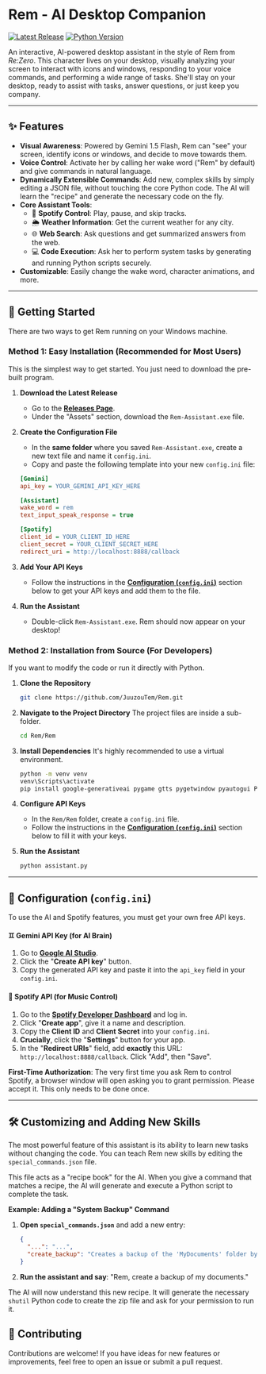 # Rem - AI Desktop Companion

[![Latest Release](https://img.shields.io/github/v/release/JuuzouTem/Rem?style=for-the-badge&label=Latest%20Release)](https://github.com/JuuzouTem/Rem/releases/latest)
[![Python Version](https://img.shields.io/badge/python-3.9%2B-blue?style=for-the-badge)](https://www.python.org/)

An interactive, AI-powered desktop assistant in the style of Rem from *Re:Zero*. This character lives on your desktop, visually analyzing your screen to interact with icons and windows, responding to your voice commands, and performing a wide range of tasks. She'll stay on your desktop, ready to assist with tasks, answer questions, or just keep you company.

---

## ✨ Features

*   **Visual Awareness**: Powered by Gemini 1.5 Flash, Rem can "see" your screen, identify icons or windows, and decide to move towards them.
*   **Voice Control**: Activate her by calling her wake word ("Rem" by default) and give commands in natural language.
*   **Dynamically Extensible Commands**: Add new, complex skills by simply editing a JSON file, without touching the core Python code. The AI will learn the "recipe" and generate the necessary code on the fly.
*   **Core Assistant Tools**:
    *   🎵 **Spotify Control**: Play, pause, and skip tracks.
    *   🌦️ **Weather Information**: Get the current weather for any city.
    *   🌐 **Web Search**: Ask questions and get summarized answers from the web.
    *   💻 **Code Execution**: Ask her to perform system tasks by generating and running Python scripts securely.
*   **Customizable**: Easily change the wake word, character animations, and more.

---

## 🚀 Getting Started

There are two ways to get Rem running on your Windows machine.

### Method 1: Easy Installation (Recommended for Most Users)

This is the simplest way to get started. You just need to download the pre-built program.

1.  **Download the Latest Release**
    *   Go to the **[Releases Page](https://github.com/JuuzouTem/Rem/releases/latest)**.
    *   Under the "Assets" section, download the `Rem-Assistant.exe` file.

2.  **Create the Configuration File**
    *   In the **same folder** where you saved `Rem-Assistant.exe`, create a new text file and name it `config.ini`.
    *   Copy and paste the following template into your new `config.ini` file:
      ```ini
      [Gemini]
      api_key = YOUR_GEMINI_API_KEY_HERE

      [Assistant]
      wake_word = rem
      text_input_speak_response = true

      [Spotify]
      client_id = YOUR_CLIENT_ID_HERE
      client_secret = YOUR_CLIENT_SECRET_HERE
      redirect_uri = http://localhost:8888/callback
      ```

3.  **Add Your API Keys**
    *   Follow the instructions in the **[Configuration (`config.ini`)](#-configuration-configini)** section below to get your API keys and add them to the file.

4.  **Run the Assistant**
    *   Double-click `Rem-Assistant.exe`. Rem should now appear on your desktop!

### Method 2: Installation from Source (For Developers)

If you want to modify the code or run it directly with Python.

1.  **Clone the Repository**
    ```bash
    git clone https://github.com/JuuzouTem/Rem.git
    ```

2.  **Navigate to the Project Directory**
    The project files are inside a sub-folder.
    ```bash
    cd Rem/Rem
    ```

3.  **Install Dependencies**
    It's highly recommended to use a virtual environment.
    ```bash
    python -m venv venv
    venv\Scripts\activate
    pip install google-generativeai pygame gtts pygetwindow pyautogui Pillow speechrecognition spotipy
    ```

4.  **Configure API Keys**
    *   In the `Rem/Rem` folder, create a `config.ini` file.
    *   Follow the instructions in the **[Configuration (`config.ini`)](#-configuration-configini)** section below to fill it with your keys.

5.  **Run the Assistant**
    ```bash
    python assistant.py
    ```

---

## 🔧 Configuration (`config.ini`)

To use the AI and Spotify features, you must get your own free API keys.

#### ♊ Gemini API Key (for AI Brain)

1.  Go to **[Google AI Studio](https://aistudio.google.com/app/apikey)**.
2.  Click the "**Create API key**" button.
3.  Copy the generated API key and paste it into the `api_key` field in your `config.ini`.

#### 🎵 Spotify API (for Music Control)

1.  Go to the **[Spotify Developer Dashboard](https://developer.spotify.com/dashboard)** and log in.
2.  Click "**Create app**", give it a name and description.
3.  Copy the **Client ID** and **Client Secret** into your `config.ini`.
4.  **Crucially**, click the "**Settings**" button for your app.
5.  In the "**Redirect URIs**" field, add **exactly** this URL: `http://localhost:8888/callback`. Click "Add", then "Save".

**First-Time Authorization**: The very first time you ask Rem to control Spotify, a browser window will open asking you to grant permission. Please accept it. This only needs to be done once.

---

## 🛠️ Customizing and Adding New Skills

The most powerful feature of this assistant is its ability to learn new tasks without changing the code. You can teach Rem new skills by editing the `special_commands.json` file.

This file acts as a "recipe book" for the AI. When you give a command that matches a recipe, the AI will generate and execute a Python script to complete the task.

**Example: Adding a "System Backup" Command**

1.  **Open `special_commands.json`** and add a new entry:

    ```json
    {
      "...": "...",
      "create_backup": "Creates a backup of the 'MyDocuments' folder by zipping it to the Desktop. Use python's 'shutil' library, specifically 'shutil.make_archive'. The backup should be named 'docs_backup'."
    }
    ```

2.  **Run the assistant and say**: "Rem, create a backup of my documents."

The AI will now understand this new recipe. It will generate the necessary `shutil` Python code to create the zip file and ask for your permission to run it.

## 🤝 Contributing

Contributions are welcome! If you have ideas for new features or improvements, feel free to open an issue or submit a pull request.
